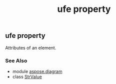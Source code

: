 ﻿---
title: ufe property
second_title: Aspose.Diagram for Python via .NET API References
description: 
type: docs
weight: 40
url: /python-net/aspose.diagram/strvalue/ufe/
is_root: false
---

## ufe property


Attributes of an element.

### See Also
* module [aspose.diagram](../../)
* class [StrValue](/diagram/python-net/aspose.diagram/strvalue)
